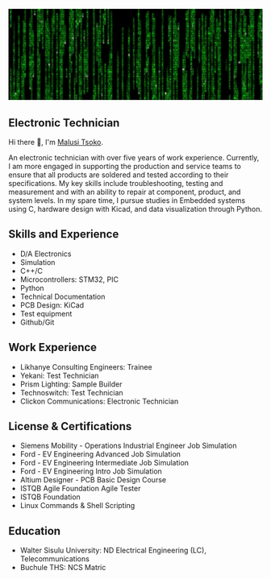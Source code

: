 ![Electronics](https://github.com/tsokomalusi/tsokomalusi/blob/main/github_profile2.png)
## Electronic Technician
 Hi there 👋, I'm [Malusi Tsoko](https://www.linkedin.com/in/malusi-tsoko-5a9561197/). 
 
An electronic technician with over five years of work experience. Currently, I am more engaged in supporting the production and service teams to ensure that all products are soldered and tested according to their specifications. My key skills include troubleshooting, testing and measurement and with an ability to repair at component, product, and system levels. In my spare time, I pursue studies in Embedded systems using C, hardware design with Kicad, and data visualization through Python.

## Skills and Experience
- D/A Electronics
- Simulation
- C++/C
- Microcontrollers: STM32, PIC 
- Python
- Technical Documentation
- PCB Design: KiCad
- Test equipment
- Github/Git

 ## Work Experience
 - Likhanye Consulting Engineers:      Trainee
 - Yekani:                             Test Technician
 - Prism Lighting:                     Sample Builder
 - Technoswitch:                       Test Technician
 - Clickon Communications:             Electronic Technician

 ## License & Certifications
 - Siemens Mobility - Operations Industrial Engineer Job Simulation
 - Ford - EV Engineering Advanced Job Simulation
 - Ford - EV Engineering Intermediate Job Simulation
 - Ford - EV Engineering Intro Job Simulation
 - Altium Designer - PCB Basic Design Course
 - ISTQB Agile Foundation Agile Tester
 - ISTQB Foundation
 - Linux Commands & Shell Scripting
   
 ## Education
 - Walter Sisulu University:          ND Electrical Engineering (LC), Telecommunications
 - Buchule THS:                       NCS Matric



 










